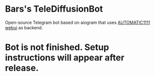 # Bars's TeleDiffusionBot
Open-source Telegram bot based on aiogram that uses
[AUTOMATIC1111 webui](https://github.com/AUTOMATIC1111/stable-diffusion-webui)
as backend. 
# Bot is not finished. Setup instructions will appear after release.
